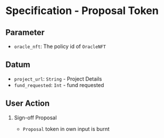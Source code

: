# Specification - Proposal Token

## Parameter

- `oracle_nft`: The policy id of `OracleNFT`

## Datum

- `project_url`: `String` - Project Details
- `fund_requested`: `Int` - fund requested

## User Action

1. Sign-off Proposal

   - `Proposal` token in own input is burnt
